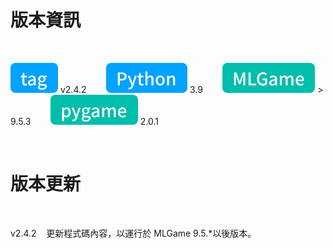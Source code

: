 # 版本資訊

<br />

![tag-chip](/assets/icons/tag.svg) v2.4.2&nbsp;&nbsp;&nbsp;&nbsp;&nbsp;&nbsp;&nbsp;&nbsp;![python-chip](/assets/icons/python.svg) 3.9&nbsp;&nbsp;&nbsp;&nbsp;&nbsp;&nbsp;&nbsp;&nbsp;![mlgame-chip](/assets/icons/mlGame.svg) > 9.5.3&nbsp;&nbsp;&nbsp;&nbsp;&nbsp;&nbsp;&nbsp;&nbsp;![pygame-chip](/assets/icons/pygame.svg) 2.0.1

<br />

# 版本更新

<br />

v2.4.2&nbsp;&nbsp;&nbsp;&nbsp;更新程式碼內容，以運行於 MLGame 9.5.\*以後版本。

